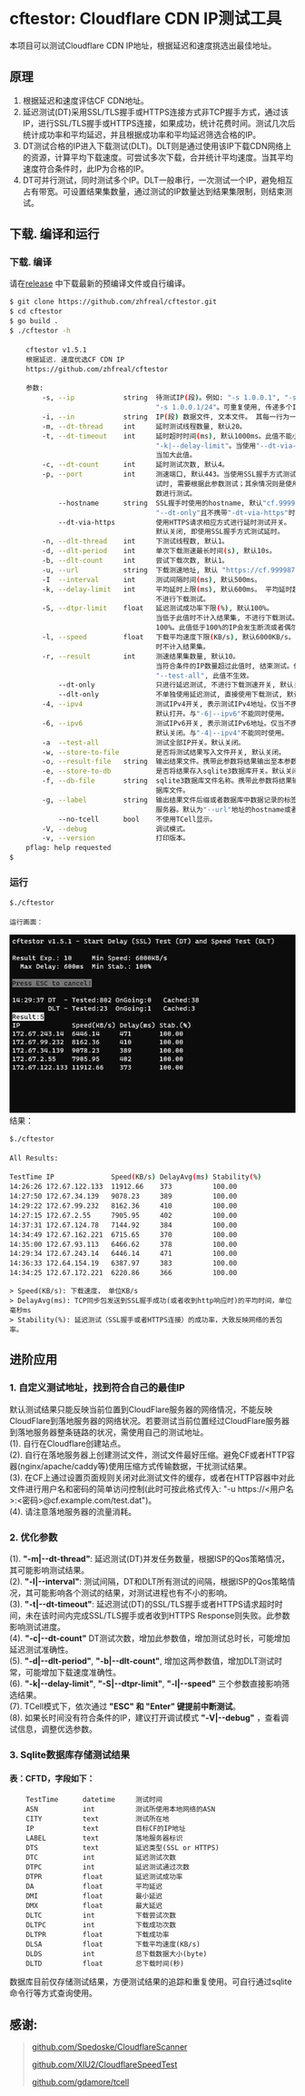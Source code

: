 # cftestor:  Cloudflare CDN IP测试工具

本项目可以测试Cloudflare CDN IP地址，根据延迟和速度挑选出最佳地址。

## 原理
1. 根据延迟和速度评估CF CDN地址。<br>
2. 延迟测试(DT)采用SSL/TLS握手或HTTPS连接方式非TCP握手方式，通过该IP，进行SSL/TLS握手或HTTPS连接，如果成功，统计花费时间。测试几次后统计成功率和平均延迟，并且根据成功率和平均延迟筛选合格的IP。<br>
3. DT测试合格的IP进入下载测试(DLT)。DLT则是通过使用该IP下载CDN网络上的资源，计算平均下载速度。可尝试多次下载，合并统计平均速度。当其平均速度符合条件时，此IP为合格的IP。<br>
4. DT可并行测试，同时测试多个IP。DLT一般串行，一次测试一个IP，避免相互占有带宽。可设置结果集数量，通过测试的IP数量达到结果集限制，则结束测试。<br>

## 下载. 编译和运行

### 下载. 编译

请在[release](https://github.com/zhfreal/cftestor/releases)
中下载最新的预编译文件或自行编译。
```bash
$ git clone https://github.com/zhfreal/cftestor.git
$ cd cftestor
$ go build .
$ ./cftestor -h

    cftestor v1.5.1
    根据延迟. 速度优选CF CDN IP
    https://github.com/zhfreal/cftestor

    参数:
        -s, --ip            string  待测试IP(段)。例如: "-s 1.0.0.1", "-s 1.0.0.1/32",
                                    "-s 1.0.0.1/24"。可重复使用, 传递多个IP或者IP段。
        -i, --in            string  IP(段) 数据文件, 文本文件。 其每一行为一个IP或者IP段。
        -m, --dt-thread     int     延时测试线程数量, 默认20。
        -t, --dt-timeout    int     延时超时时间(ms), 默认1000ms。此值不能小于
                                    "-k|--delay-limit"。当使用"--dt-via-https"时, 应适
                                    当加大此值。
        -c, --dt-count      int     延时测试次数, 默认4。
        -p, --port          int     测速端口, 默认443。当使用SSL握手方式测试延时且不进行下载测
                                    试时, 需要根据此参数测试；其余情况则是使用"--url"提供的参
                                    数进行测试。
            --hostname      string  SSL握手时使用的hostname, 默认"cf.9999876.xyz"。仅当
                                    "--dt-only"且不携带"-dt-via-https"时有效。
            --dt-via-https          使用HTTPS请求相应方式进行延时测试开关。
                                    默认关闭, 即使用SSL握手方式测试延时。
        -n, --dlt-thread    int     下测试线程数, 默认1。
        -d, --dlt-period    int     单次下载测速最长时间(s), 默认10s。
        -b, --dlt-count     int     尝试下载次数, 默认1。
        -u, --url           string  下载测速地址, 默认 "https://cf.9999876.xyz/500mb.dat"。
        -I  --interval      int     测试间隔时间(ms), 默认500ms。
        -k, --delay-limit   int     平均延时上限(ms), 默认600ms。 平均延时超过此值不计入结果集,
                                    不进行下载测试。
        -S, --dtpr-limit    float   延迟测试成功率下限(%), 默认100%。
                                    当低于此值时不计入结果集, 不进行下载测试。默认100, 即不低于
                                    100%。此值低于100%的IP会发生断流或者偶尔无法连接的情况。
        -l, --speed         float   下载平均速度下限(KB/s), 默认6000KB/s。下载平均速度低于此值
                                    时不计入结果集。
        -r, --result        int     测速结果集数量, 默认10。
                                    当符合条件的IP数量超过此值时, 结束测试。但是如果开启
                                    "--test-all", 此值不生效。
            --dt-only               只进行延迟测试, 不进行下载测速开关, 默认关闭。
            --dlt-only              不单独使用延迟测试, 直接使用下载测试, 默认关闭。
        -4, --ipv4                  测试IPv4开关, 表示测试IPv4地址。仅当不携带"-s"和"-i"时有效。
                                    默认打开。与"-6|--ipv6"不能同时使用。
        -6, --ipv6                  测试IPv6开关, 表示测试IPv6地址。仅当不携带"-s"和"-i"时有效。
                                    默认关闭。与"-4|--ipv4"不能同时使用。
        -a  --test-all              测试全部IP开关。默认关闭。
        -w, --store-to-file         是否将测试结果写入文件开关, 默认关闭。
        -o, --result-file   string  输出结果文件。携带此参数将结果输出至本参数对应的文件。
        -e, --store-to-db           是否将结果存入sqlite3数据库开关。默认关闭。
        -f, --db-file       string  sqlite3数据库文件名称。携带此参数将结果输出至本参数对应的数
                                    据库文件。
        -g, --label         string  输出结果文件后缀或者数据库中数据记录的标签, 用于区分测试目标
                                    服务器。默认为"--url"地址的hostname或者"--hostname"。
            --no-tcell      bool    不使用TCell显示。
        -V, --debug                 调试模式。
        -v, --version               打印版本。
    pflag: help requested
$
```
### 运行
```bash
$./cftestor

运行画面：
```
![alt text](Result.png "运行画面")</br>
结果：
```bash
$./cftestor

All Results:

TestTime IP              Speed(KB/s) DelayAvg(ms) Stability(%)
14:26:26 172.67.122.133  11912.66    373          100.00
14:27:50 172.67.34.139   9078.23     389          100.00
14:29:22 172.67.99.232   8162.36     410          100.00
14:27:15 172.67.2.55     7905.95     402          100.00
14:37:31 172.67.124.78   7144.92     384          100.00
14:34:49 172.67.162.221  6715.65     370          100.00
14:35:00 172.67.93.113   6466.62     378          100.00
14:29:34 172.67.243.14   6446.14     471          100.00
14:36:33 172.64.154.19   6387.97     383          100.00
14:34:25 172.67.172.221  6220.86     366          100.00

```

```
> Speed(KB/s): 下载速度， 单位KB/s
> DelayAvg(ms): TCP同步包发送到SSL握手成功(或者收到http响应时)的平均时间，单位毫秒ms
> Stability(%): 延迟测试（SSL握手或者HTTPS连接）的成功率，大致反映网络的丢包率。
```

## 进阶应用
### 1. 自定义测试地址，找到符合自己的最佳IP
默认测试结果只能反映当前位置到CloudFlare服务器的网络情况，不能反映CloudFlare到落地服务器的网络状况。若要测试当前位置经过CloudFlare服务器到落地服务器整条链路的状况，需使用自己的测试地址。 <br>
(1). 自行在Cloudflare创建站点。<br>
(2). 自行在落地服务器上创建测试文件，测试文件最好压缩。避免CF或者HTTP容器(nginx/apache/caddy等)使用压缩方式传输数据，干扰测试结果。<br>
(3). 在CF上通过设置页面规则关闭对此测试文件的缓存，或者在HTTP容器中对此文件进行用户名和密码的简单访问控制(此时可按此格式传入: "-u https://<用户名>:<密码>@cf.example.com/test.dat")。<br>
(4). 请注意落地服务器的流量消耗。<br>

### 2. 优化参数
(1). **"-m|--dt-thread"**: 延迟测试(DT)并发任务数量，根据ISP的Qos策略情况，其可能影响测试结果。<br>
(2). **"-I|--interval"**: 测试间隔，DT和DLT所有测试的间隔，根据ISP的Qos策略情况，其可能影响各个测试的结果，对测试进程也有不小的影响。<br>
(3). **"-t|--dt-timeout"**: 延迟测试(DT)的SSL/TLS握手或者HTTPS请求超时时间，未在该时间内完成SSL/TLS握手或者收到HTTPS Response则失败。此参数影响测试进度。<br>
(4). **"-c|--dt-count"** DT测试次数，增加此参数值，增加测试总时长，可能增加延迟测试准确性。<br>
(5). **"-d|--dlt-period"**, **"-b|--dlt-count"**, 增加这两参数值，增加DLT测试时常，可能增加下载速度准确性。<br>
(6). **"-k|--delay-limit"**, **"-S|--dtpr-limit"**, **"-l|--speed"** 三个参数直接影响筛选结果。<br>
(7). TCell模式下，依次通过 **"ESC" 和 "Enter" 键提前中断测试**。<br>
(8). 如果长时间没有符合条件的IP，建议打开调试模式 **"-V|--debug"** ，查看调试信息，调整优选参数。<br>

### 3. Sqlite数据库存储测试结果
#### 表：CFTD，字段如下：
```
    TestTime      datetime     测试时间                         
    ASN           int          测试所使用本地网络的ASN          
    CITY          text         测试所在地                       
    IP            text         目标CF的IP地址                   
    LABEL         text         落地服务器标识                   
    DTS           text         延迟类型(SSL or HTTPS)
    DTC           int          延迟测试次数                     
    DTPC          int          延迟测试通过次数                     
    DTPR          float        延迟测试成功率                       
    DA            float        平均延迟                     
    DMI           float        最小延迟                     
    DMX           float        最大延迟                     
    DLTC          int          下载尝试次数                     
    DLTPC         int          下载成功次数                     
    DLTPR         float        下载成功率                       
    DLSA          float        下载平均速度(KB/s)               
    DLDS          int          总下载数据大小(byte)
    DLTD          float        总下载时间(秒) 
```
数据库目前仅存储测试结果，方便测试结果的追踪和重复使用。可自行通过sqlite命令行等方式查询使用。
## 感谢:
> 
> <a href="https://github.com/Spedoske/CloudflareScanner">github.com/Spedoske/CloudflareScanner</a>
> 
> <a href="https://github.com/XIU2/CloudflareSpeedTest">github.com/XIU2/CloudflareSpeedTest</a>
> 
> <a href="https://github.com/gdamore/tcell">github.com/gdamore/tcell</a>
>
>   